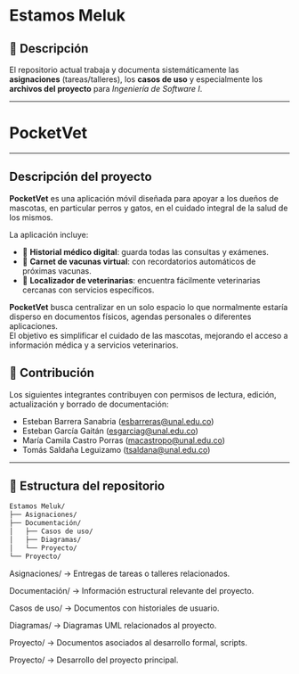 # Estamos Meluk

## 📌 Descripción  
El repositorio actual trabaja y documenta sistemáticamente las **asignaciones** (tareas/talleres), los **casos de uso** y especialmente los **archivos del proyecto** para *Ingeniería de Software I*.  

---

# PocketVet

---


##  Descripción del proyecto
**PocketVet** es una aplicación móvil diseñada para apoyar a los dueños de mascotas, en particular perros y gatos, en el cuidado integral de la salud de los mismos.  

La aplicación incluye:  
- 📖 **Historial médico digital**: guarda todas las consultas y exámenes.  
- 💉 **Carnet de vacunas virtual**: con recordatorios automáticos de próximas vacunas.  
- 🏥 **Localizador de veterinarias**: encuentra fácilmente veterinarias cercanas con servicios específicos.  

**PocketVet** busca centralizar en un solo espacio lo que normalmente estaría disperso en documentos físicos, agendas personales o diferentes aplicaciones.  
El objetivo es simplificar el cuidado de las mascotas, mejorando el acceso a información médica y a servicios veterinarios.



## 🤝 Contribución  
Los siguientes integrantes contribuyen con permisos de lectura, edición, actualización y borrado de documentación:  

- Esteban Barrera Sanabria  (esbarreras@unal.edu.co)
- Esteban García Gaitán   (esgarciag@unal.edu.co)
- María Camila Castro Porras  (macastropo@unal.edu.co)
- Tomás Saldaña Leguizamo    (tsaldana@unal.edu.co)

---

## 📂 Estructura del repositorio  

```bash
Estamos Meluk/
├── Asignaciones/
├── Documentación/
│   ├── Casos de uso/
│   ├── Diagramas/
│   └── Proyecto/
└── Proyecto/
```
Asignaciones/ → Entregas de tareas o talleres relacionados.

Documentación/ → Información estructural relevante del proyecto.

Casos de uso/ → Documentos con historiales de usuario.

Diagramas/ → Diagramas UML relacionados al proyecto.

Proyecto/ → Documentos asociados al desarrollo formal, scripts.

Proyecto/ → Desarrollo del proyecto principal.

